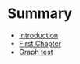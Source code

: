 # Summary

* [Introduction](README.md)
* [First Chapter](chapter1.md)
* [Graph test](graph-test.md)

